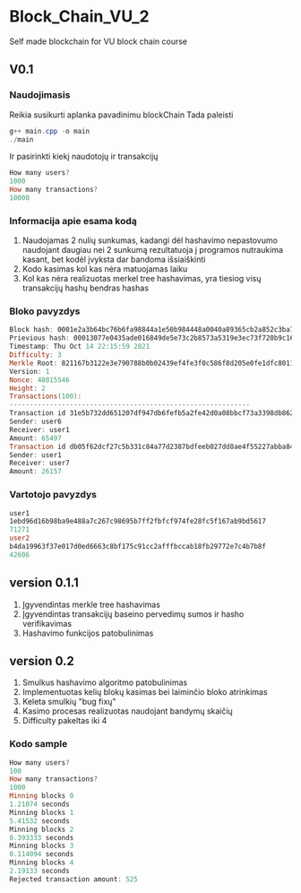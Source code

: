 # Block_Chain_VU_2
Self made blockchain for VU block chain course

## V0.1

### Naudojimasis

Reikia susikurti aplanka pavadinimu blockChain
Tada paleisti 
 ``` powershell
 g++ main.cpp -o main
 ./main
 ```
 Ir pasirinkti kiekį naudotojų ir transakcijų
 ``` powershell
 How many users?
 1000
 How many transactions?
 10000
 ```
 
 ### Informacija apie esama kodą
 
   1. Naudojamas 2 nulių sunkumas, kadangi dėl hashavimo nepastovumo naudojant daugiau nei 2 sunkumą rezultatuoja į programos nutraukima kasant, bet kodėl įvyksta dar bandoma išsiaiškinti
   2. Kodo kasimas kol kas nėra matuojamas laiku
   3. Kol kas nėra realizuotas merkel tree hashavimas, yra tiesiog visų transakcijų hashų bendras hashas

 ### Bloko pavyzdys
 ``` powershell
 Block hash: 0001e2a3b64bc76b6fa98844a1e50b984448a0040a89365cb2a852c3ba786302
Prievious hash: 00013077e0435ade016849de5e73c2b8573a5319e3ec73f720b9c16351157d63
Timestamp: Thu Oct 14 22:15:59 2021
Difficulty: 3
Merkle Root: 821167b3122e3e790788b0b02439ef4fe3f0c586f8d205e0fe1dfc8011ef46c7
Version: 1
Nonce: 48015546
Height: 2
Transactions(100):
------------------------------------------------------------
Transaction id 31e5b732dd651207df947db6fefb5a2fe42d0a08bbcf73a3398db8624de9e4c8
Sender: user6
Receiver: user1
Amount: 65497
Transaction id db05f62dcf27c5b331c84a77d2387bdfeeb027dd8ae4f55227abba84742d9f26
Sender: user1
Receiver: user7
Amount: 26157
 ```
 ### Vartotojo pavyzdys
 ``` powershell
user1
1ebd96d16b98ba9e488a7c267c98695b7ff2fbfcf974fe28fc5f167ab9bd5617
71271
user2
b4da19963f37e017d0ed6663c8bf175c91cc2afffbccab18fb29772e7c4b7b8f
42606
 ```
 
 ## version 0.1.1
 
  1. Įgyvendintas merkle tree hashavimas
  2. Įgyvendintas transakcijų baseino pervedimų sumos ir hasho verifikavimas
  3. Hashavimo funkcijos patobulinimas

## version 0.2

 1. Smulkus hashavimo algoritmo patobulinimas
 2. Implementuotas kelių blokų kasimas bei laiminčio bloko atrinkimas
 3. Keleta smulkių "bug fixų"
 4. Kasimo procesas realizuotas naudojant bandymų skaičių
 5. Difficulty pakeltas iki 4

### Kodo sample
``` powershell
How many users?
100
How many transactions?
1000
Minning blocks 0
1.21074 seconds
Minning blocks 1
5.41532 seconds
Minning blocks 2
0.393333 seconds
Minning blocks 3
0.114094 seconds
Minning blocks 4
2.19133 seconds
Rejected transaction amount: 525
```
 
